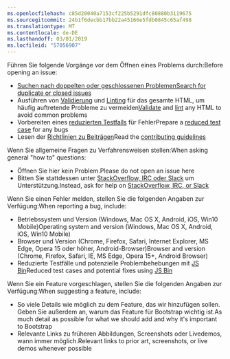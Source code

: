 ```yaml
---
ms.openlocfilehash: c85d20040a7153cf225b5291dfc80880b3119675
ms.sourcegitcommit: 24b1f6decbb17bb22a45166e5fdb0845c65af498
ms.translationtype: MT
ms.contentlocale: de-DE
ms.lasthandoff: 03/01/2019
ms.locfileid: "57056907"
---
```

<span data-ttu-id="b2858-101">Führen Sie folgende Vorgänge vor dem Öffnen eines Problems durch:</span><span class="sxs-lookup"><span data-stu-id="b2858-101">Before opening an issue:</span></span>

- [<span data-ttu-id="b2858-102">Suchen nach doppelten oder geschlossenen Problemen</span><span class="sxs-lookup"><span data-stu-id="b2858-102">Search for duplicate or closed issues</span></span>](https://github.com/twbs/bootstrap/issues?utf8=%E2%9C%93&q=is%3Aissue)
- <span data-ttu-id="b2858-103">Ausführen von [Validierung](http://validator.w3.org/nu/) und [Linting](https://github.com/twbs/bootlint#in-the-browser) für das gesamte HTML, um häufig auftretende Probleme zu vermeiden</span><span class="sxs-lookup"><span data-stu-id="b2858-103">[Validate](http://validator.w3.org/nu/) and [lint](https://github.com/twbs/bootlint#in-the-browser) any HTML to avoid common problems</span></span>
- <span data-ttu-id="b2858-104">Vorbereiten eines [reduzierten Testfalls](https://css-tricks.com/reduced-test-cases/) für Fehler</span><span class="sxs-lookup"><span data-stu-id="b2858-104">Prepare a [reduced test case](https://css-tricks.com/reduced-test-cases/) for any bugs</span></span>
- <span data-ttu-id="b2858-105">Lesen der [Richtlinien zu Beiträgen](https://github.com/twbs/bootstrap/blob/master/CONTRIBUTING.md)</span><span class="sxs-lookup"><span data-stu-id="b2858-105">Read the [contributing guidelines](https://github.com/twbs/bootstrap/blob/master/CONTRIBUTING.md)</span></span>

<span data-ttu-id="b2858-106">Wenn Sie allgemeine Fragen zu Verfahrensweisen stellen:</span><span class="sxs-lookup"><span data-stu-id="b2858-106">When asking general "how to" questions:</span></span>

- <span data-ttu-id="b2858-107">Öffnen Sie hier kein Problem.</span><span class="sxs-lookup"><span data-stu-id="b2858-107">Please do not open an issue here</span></span>
- <span data-ttu-id="b2858-108">Bitten Sie stattdessen unter [StackOverflow, IRC oder Slack](https://github.com/twbs/bootstrap/blob/master/README.md#community) um Unterstützung.</span><span class="sxs-lookup"><span data-stu-id="b2858-108">Instead, ask for help on [StackOverflow, IRC, or Slack](https://github.com/twbs/bootstrap/blob/master/README.md#community)</span></span>

<span data-ttu-id="b2858-109">Wenn Sie einen Fehler melden, stellen Sie die folgenden Angaben zur Verfügung:</span><span class="sxs-lookup"><span data-stu-id="b2858-109">When reporting a bug, include:</span></span>

- <span data-ttu-id="b2858-110">Betriebssystem und Version (Windows, Mac OS X, Android, iOS, Win10 Mobile)</span><span class="sxs-lookup"><span data-stu-id="b2858-110">Operating system and version (Windows, Mac OS X, Android, iOS, Win10 Mobile)</span></span>
- <span data-ttu-id="b2858-111">Browser und Version (Chrome, Firefox, Safari, Internet Explorer, MS Edge, Opera 15 oder höher, Android-Browser)</span><span class="sxs-lookup"><span data-stu-id="b2858-111">Browser and version (Chrome, Firefox, Safari, IE, MS Edge, Opera 15+, Android Browser)</span></span>
- <span data-ttu-id="b2858-112">Reduzierte Testfälle und potenzielle Problembehebungen mit [JS Bin](https://jsbin.com)</span><span class="sxs-lookup"><span data-stu-id="b2858-112">Reduced test cases and potential fixes using [JS Bin](https://jsbin.com)</span></span>

<span data-ttu-id="b2858-113">Wenn Sie ein Feature vorgeschlagen, stellen Sie die folgenden Angaben zur Verfügung:</span><span class="sxs-lookup"><span data-stu-id="b2858-113">When suggesting a feature, include:</span></span>

- <span data-ttu-id="b2858-114">So viele Details wie möglich zu dem Feature, das wir hinzufügen sollen. Geben Sie außerdem an, warum das Feature für Bootstrap wichtig ist.</span><span class="sxs-lookup"><span data-stu-id="b2858-114">As much detail as possible for what we should add and why it's important to Bootstrap</span></span>
- <span data-ttu-id="b2858-115">Relevante Links zu früheren Abbildungen, Screenshots oder Livedemos, wann immer möglich.</span><span class="sxs-lookup"><span data-stu-id="b2858-115">Relevant links to prior art, screenshots, or live demos whenever possible</span></span>
